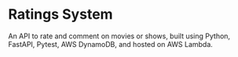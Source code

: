 # Ratings System

An API to rate and comment on movies or shows, built using Python, FastAPI, Pytest, AWS DynamoDB, and hosted on AWS Lambda. 
